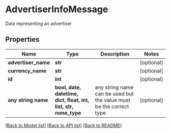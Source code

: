 # AdvertiserInfoMessage

Data representing an advertiser

## Properties
Name | Type | Description | Notes
------------ | ------------- | ------------- | -------------
**advertiser_name** | **str** |  | [optional] 
**currency_name** | **str** |  | [optional] 
**id** | **int** |  | [optional] 
**any string name** | **bool, date, datetime, dict, float, int, list, str, none_type** | any string name can be used but the value must be the correct type | [optional]

[[Back to Model list]](../README.md#documentation-for-models) [[Back to API list]](../README.md#documentation-for-api-endpoints) [[Back to README]](../README.md)


